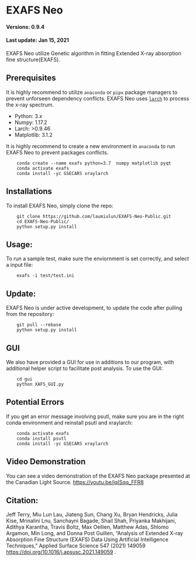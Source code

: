 # EXAFS Neo
#### Versions: 0.9.4
#### Last update: Jan 15, 2021

EXAFS Neo utilize Genetic algorithm in fitting Extended X-ray absorption fine structure(EXAFS).

## Prerequisites
It is highly recommend to utilize `anaconda` or `pipx` package managers to prevent unforseen dependency conflicts. EXAFS Neo uses [`larch`](https://xraypy.github.io/xraylarch/) to process the x-ray spectrum.

  - Python: 3.x
  - Numpy: 1.17.2
  - Larch: >0.9.46
  - Matplotlib: 3.1.2

It is highly recommend to create a new environment in `anaconda` to run EXAFS Neo to prevent packages conflicts.

        conda create --name exafs python=3.7  numpy matplotlib pyqt
        conda activate exafs
        conda install -yc GSECARS xraylarch

## Installations
To install EXAFS Neo, simply clone the repo:

        git clone https://github.com/laumiulun/EXAFS-Neo-Public.git
        cd EXAFS-Neo-Public/
        python setup.py install

## Usage:
To run a sample test, make sure the enviornment is set correctly, and select a input file:

        exafs -i test/test.ini

## Update:
EXAFS Neo is under active development, to update the code after pulling from the repository:

        git pull --rebase
        python setup.py install

## GUI
We also have provided a GUI for use in additions to our program, with additional helper script to facilitate post
analysis. To use the GUI:

        cd gui
        python XAFS_GUI.py

## Potential Errors
If you get an error message involving psutl, make sure you are in the right conda environment and reinstall psutl and xraylarch:

        conda activate exafs
        conda install psutl
        conda install -yc GSECARS xraylarch

## Video Demonstration
You can see a video demonstration of the EXAFS Neo package presented at the Canadian Light Source.
https://youtu.be/jqISqq_FFR8

## Citation:

Jeff Terry, Miu Lun Lau, Jiateng Sun, Chang Xu, Bryan Hendricks, Julia Kise, Mrinalini Lnu, Sanchayni Bagade, Shail Shah, Priyanka Makhijani, Adithya Karantha, Travis Boltz, Max Oellien, Matthew Adas, Shlomo Argamon, Min Long, and Donna Post Guillen, “Analysis of Extended X-ray Absorption Fine Structure (EXAFS) Data Using Artificial Intelligence Techniques,” Applied Surface Science 547 (2021) 149059 https://doi.org/10.1016/j.apsusc.2021.149059 .  


